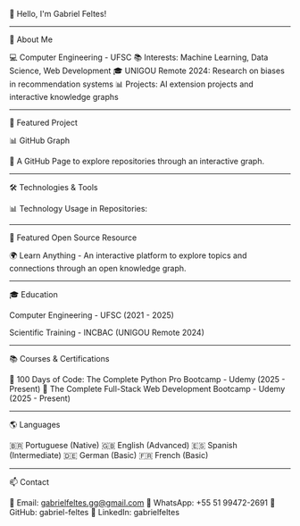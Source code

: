 👋 Hello, I'm Gabriel Feltes!

 


---

🚀 About Me

💻 Computer Engineering - UFSC 📚 Interests: Machine Learning, Data Science, Web Development 🎓 UNIGOU Remote 2024: Research on biases in recommendation systems 📊 Projects: AI extension projects and interactive knowledge graphs


---

📌 Featured Project

📊 GitHub Graph

🔹 A GitHub Page to explore repositories through an interactive graph.


---

🛠️ Technologies & Tools

        

📊 Technology Usage in Repositories: 


---

🔗 Featured Open Source Resource

🌍 Learn Anything - An interactive platform to explore topics and connections through an open knowledge graph.


---

🎓 Education

Computer Engineering - UFSC (2021 - 2025)

Scientific Training - INCBAC (UNIGOU Remote 2024)



---

📚 Courses & Certifications

📖 100 Days of Code: The Complete Python Pro Bootcamp - Udemy (2025 - Present) 📖 The Complete Full-Stack Web Development Bootcamp - Udemy (2025 - Present)


---

🌎 Languages

🇧🇷 Portuguese (Native)
🇬🇧 English (Advanced)
🇪🇸 Spanish (Intermediate)
🇩🇪 German (Basic)
🇫🇷 French (Basic)


---

📫 Contact

📧 Email: gabrielfeltes.gg@gmail.com
📌 WhatsApp: +55 51 99472-2691
📌 GitHub: gabriel-feltes
📌 LinkedIn: gabrielfeltes
